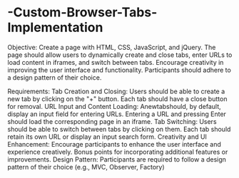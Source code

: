 # -Custom-Browser-Tabs-Implementation
Objective:
 Create a page with HTML, CSS, JavaScript, and jQuery. The page should allow users to
 dynamically create and close tabs, enter URLs to load content in iframes, and switch
 between tabs. Encourage creativity in improving the user interface and functionality.
 Participants should adhere to a design pattern of their choice.

Requirements:
 Tab Creation and Closing:
 Users should be able to create a new tab by clicking on the "+" button.
 Each tab should have a close button for removal.
 URL Input and Content Loading:
 Anewtabshould, by default, display an input field for entering URLs.
 Entering a URL and pressing Enter should load the corresponding page in an iframe.
 Tab Switching:
 Users should be able to switch between tabs by clicking on them.
 Each tab should retain its own URL or display an input search form.
 Creativity and UI Enhancement:
 Encourage participants to enhance the user interface and experience creatively.
 Bonus points for incorporating additional features or improvements.
 Design Pattern:
 Participants are required to follow a design pattern of their choice (e.g., MVC, Observer,
 Factory)
